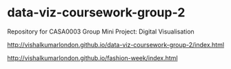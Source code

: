 # data-viz-coursework-group-2
Repository for CASA0003 Group Mini Project: Digital Visualisation

http://vishalkumarlondon.github.io/data-viz-coursework-group-2/index.html

http://vishalkumarlondon.github.io/fashion-week/index.html

